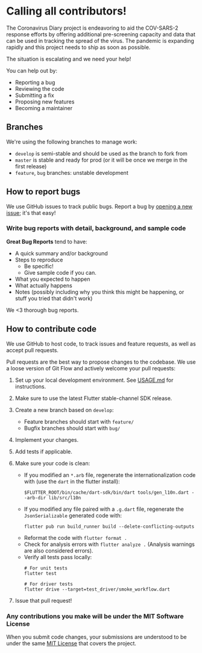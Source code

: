 # Calling all contributors!
The Coronavirus Diary project is endeavoring to aid the COV-SARS-2 response
efforts by offering additional pre-screening capacity and data that can be used
in tracking the spread of the virus. The pandemic is expanding rapidly and this
project needs to ship as soon as possible.

The situation is escalating and we need your help!

You can help out by: 
- Reporting a bug
- Reviewing the code
- Submitting a fix
- Proposing new features
- Becoming a maintainer

## Branches

We're using the following branches to manage work:
- `develop` is semi-stable and should be used as the branch to fork from
- `master` is stable and ready for prod (or it will be once we merge in the
  first release)
- `feature`, `bug` branches: unstable development

## How to report bugs
We use GitHub issues to track public bugs. Report a bug by [opening a new
issue](https://github.com/joshua-s/coronavirus-diary/issues/new/choose); it's
that easy!

### Write bug reports with detail, background, and sample code
**Great Bug Reports** tend to have:

- A quick summary and/or background
- Steps to reproduce
  - Be specific!
  - Give sample code if you can.
- What you expected to happen
- What actually happens
- Notes (possibly including why you think this might be happening, or stuff you
  tried that didn't work)

We <3 thorough bug reports.

## How to contribute code
We use GitHub to host code, to track issues and feature requests, as well as
accept pull requests.

Pull requests are the best way to propose changes to the codebase. We use a
loose version of Git Flow and actively welcome your pull requests:

1. Set up your local development environment. See [USAGE.md](USAGE.md) for
   instructions.
1. Make sure to use the latest Flutter stable-channel SDK release.
1. Create a new branch based on `develop`:
   - Feature branches should start with `feature/`
   - Bugfix branches should start with `bug/`
1. Implement your changes.
1. Add tests if applicable.
1. Make sure your code is clean:
    - If you modified an `*.arb` file, regenerate the internationalization
      code with (use the `dart` in the flutter install):
      ```
      $FLUTTER_ROOT/bin/cache/dart-sdk/bin/dart tools/gen_l10n.dart --arb-dir lib/src/l10n
      ```
    - If you modified any file paired with a `.g.dart` file, regenerate the
      `JsonSerializable` generated code with:
      ```
      flutter pub run build_runner build --delete-conflicting-outputs
      ```
    - Reformat the code with `flutter format .`
    - Check for analysis errors with `flutter analyze .` (Analysis warnings are
      also considered errors).
    - Verify all tests pass locally:
      ```
      # For unit tests
      flutter test

      # For driver tests
      flutter drive --target=test_driver/smoke_workflow.dart
      ```

1. Issue that pull request!

### Any contributions you make will be under the MIT Software License
When you submit code changes, your submissions are understood to be under the
same [MIT License](LICENSE) that covers the project.
